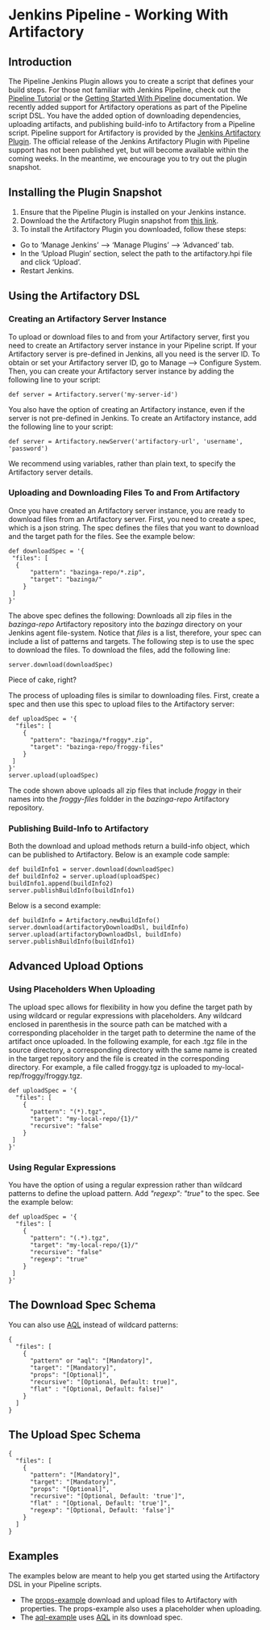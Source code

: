 # Jenkins Pipeline - Working With Artifactory

## Introduction
The Pipeline Jenkins Plugin allows you to create a script that defines your build steps. 
For those not familiar with Jenkins Pipeline, check out the [Pipeline Tutorial](https://github.com/jenkinsci/pipeline-plugin/blob/master/TUTORIAL.md) or the [Getting Started With Pipeline](https://jenkins.io/doc/pipeline/) documentation.
We recently added support for Artifactory operations as part of the Pipeline script DSL. 
You have the added option of downloading dependencies, uploading artifacts, and publishing build-info to Artifactory from a Pipeline script.
Pipeline support for Artifactory is provided by the [Jenkins Artifactory Plugin](https://github.com/JFrogDev/jenkins-artifactory-plugin). 
The official release of the Jenkins Artifactory Plugin with Pipeline support has not been published yet,
but will become available within the coming weeks.
In the meantime, we encourage you to try out the plugin snapshot.

## Installing the Plugin Snapshot
1. Ensure that the Pipeline Plugin is installed on your Jenkins instance.
2. Download the the Artifactory Plugin snapshot from [this link](https://bintray.com/jfrog/jfrog-jars/download_file?file_path=artifactory.hpi).
3. To install the Artifactory Plugin you downloaded, follow these steps:
  * Go to ‘Manage Jenkins’ --> ‘Manage Plugins’ --> ‘Advanced’ tab.
  * In the ‘Upload Plugin’ section, select the path to the artifactory.hpi file and click ‘Upload’.
  * Restart Jenkins.

## Using the Artifactory DSL
### Creating an Artifactory Server Instance
To upload or download files to and from your Artifactory server, first you need to
create an Artifactory server instance in your Pipeline script. 
If your Artifactory server is pre-defined in Jenkins, all you need is the server ID. 
To obtain or set your Artifactory server ID, go to Manage --> Configure System.
Then, you can create your Artifactory server instance by adding the following line to your script:
```
def server = Artifactory.server('my-server-id')
```
You also have the option of creating an Artifactory instance, even if the server is not pre-defined in Jenkins. To create an Artifactory instance, add the following line to your script:
```
def server = Artifactory.newServer('artifactory-url', 'username', 'password')
```
We recommend using variables, rather than plain text, to specify the Artifactory server details.

### Uploading and Downloading Files To and From Artifactory
Once you have created an Artifactory server instance, you are ready to download files from an Artifactory server. First, you need to create a spec, 
which is a json string. 
The spec defines the files that you want to download and the target path for the files. 
See the example below:
```
def downloadSpec = '{
 "files": [
  {
      "pattern": "bazinga-repo/*.zip",
      "target": "bazinga/"
    }
 ]
}'
```
The above spec defines the following:
Downloads all zip files in the *bazinga-repo* Artifactory repository into the 
*bazinga* directory on your Jenkins agent file-system.
Notice that *files* is a list, therefore, your spec can include a list of patterns and targets.
The following step is to use the spec to download the files. To download the files, add the following line:
```
server.download(downloadSpec)
```
Piece of cake, right?

The process of uploading files is similar to downloading files. First, create a spec and then use this spec to upload files to the Artifactory server:
```
def uploadSpec = '{
  "files": [
    {
      "pattern": "bazinga/*froggy*.zip",
      "target": "bazinga-repo/froggy-files"
    }
 ]
}'
server.upload(uploadSpec)
```
The code shown above uploads all zip files that include *froggy* in their names into the *froggy-files* foldder in the *bazinga-repo* Artifactory repository.

### Publishing Build-Info to Artifactory
Both the download and upload methods return a build-info object, which can be published 
to Artifactory. Below is an example code sample:
```
def buildInfo1 = server.download(downloadSpec)
def buildInfo2 = server.upload(uploadSpec)
buildInfo1.append(buildInfo2)
server.publishBuildInfo(buildInfo1)
```
Below is a second example:
```
def buildInfo = Artifactory.newBuildInfo()
server.download(artifactoryDownloadDsl, buildInfo)
server.upload(artifactoryDownloadDsl, buildInfo)
server.publishBuildInfo(buildInfo1)
```

## Advanced Upload Options
### Using Placeholders When Uploading
The upload spec allows for flexibility in how you define the target path by using wildcard or regular expressions with placeholders.
Any wildcard enclosed in parenthesis in the source path can be matched with a corresponding placeholder in the target path to determine the name of the artifact once uploaded.
In the following example, for each .tgz file in the source directory, a corresponding directory with the same name 
is created in the target repository and the file is created in the corresponding directory. 
For example, a file called froggy.tgz is uploaded to my-local-rep/froggy/froggy.tgz.
```
def uploadSpec = '{
  "files": [
    {
      "pattern": "(*).tgz",
      "target": "my-local-repo/{1}/"
      "recursive": "false"
    }
 ]
}'
```
### Using Regular Expressions
You have the option of using a regular expression rather than wildcard patterns to define the upload pattern. Add *"regexp": "true"* to the spec. 
See the example below:
```
def uploadSpec = '{
  "files": [
    {
      "pattern": "(.*).tgz",
      "target": "my-local-repo/{1}/"
      "recursive": "false"
      "regexp": "true"
    }
 ]
}'
```

## The Download Spec Schema
You can also use [AQL](https://www.jfrog.com/confluence/display/RTF/Artifactory+Query+Language) instead of wildcard patterns:
```
{
  "files": [
    {
      "pattern" or "aql": "[Mandatory]",
      "target": "[Mandatory]",
      "props": "[Optional]",
      "recursive": "[Optional, Default: true]",
      "flat" : "[Optional, Default: false]"      
    }
  ]
}
```
## The Upload Spec Schema
```
{
  "files": [
    {
      "pattern": "[Mandatory]",
      "target": "[Mandatory]",
      "props": "[Optional]",
      "recursive": "[Optional, Default: 'true']",
      "flat" : "[Optional, Default: 'true']",
      "regexp": "[Optional, Default: 'false']"
    }
  ]
}
```
## Examples
The examples below are meant to help you get started using the Artifactory DSL in your Pipeline scripts.

* The [props-example](https://github.com/jfrogdev/project-examples/tree/master/jenkins-pipeline-examples/props-example]) download and upload files to Artifactory with properties. The props-example also uses a placeholder when uploading.
* The [aql-example](https://github.com/jfrogdev/project-examples/tree/master/jenkins-pipeline-examples/aql-example]) uses [AQL](https://www.jfrog.com/confluence/display/RTF/Artifactory+Query+Language) in its download spec.
